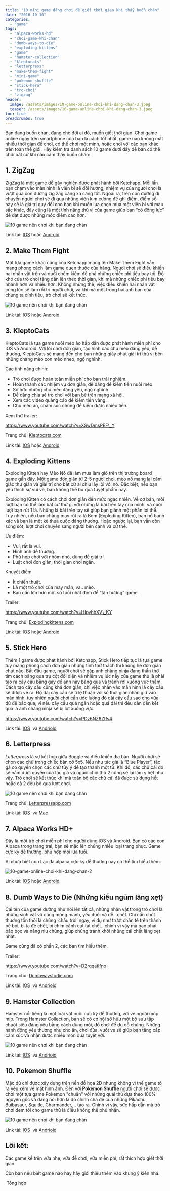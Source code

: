 ```yaml
---
title: "10 mini game đáng chơi để giết thời gian khi thấy buồn chán"
date: "2016-10-10"
categories: 
  - "game"
tags: 
  - "alpaca-works-hd"
  - "choi-game-khi-chan"
  - "dumb-ways-to-die"
  - "exploding-kittens"
  - "game"
  - "hamster-collection"
  - "kleptocats"
  - "letterpress"
  - "make-them-fight"
  - "mini-game"
  - "pokemon-shuffle"
  - "stick-hero"
  - "tro-choi"
  - "zigzag"
header:
  image: /assets/images/10-game-online-choi-khi-dang-chan-3.jpeg
  teaser: /assets/images/10-game-online-choi-khi-dang-chan-3.jpeg
toc: true
breadcrumbs: true
---
```


Bạn đang buồn chán, đang chờ đợi ai đó, muốn giết thời gian. Chơi game online ngay trên smartphone của bạn là cách tốt nhất, game nào không mất nhiều thời gian để chơi, có thể chơi một mình, hoặc chơi với các bạn khác trên toàn thế giới. Hãy kiểm tra danh sách 10 game dưới đây để bạn có thể chơi bất cứ khi nào cảm thấy buồn chán:

## **1. ZigZag**

ZigZag là một game dễ gây nghiện được phát hành bởi Ketchapp. Mỗi lần bạn chạm vào màn hình là viên bi sẽ đổi hướng, nhiệm vụ của người chơi là vượt qua con đường zig zag càng xa càng tốt. Ngoài ra, trên con đường di chuyển người chơi sẽ đi qua những viên kim cương để ghi điểm, điểm số này sẽ là giá trị quy đổi cho bạn khi muốn lựa chọn mua một viên bi với màu sắc khác, đây cũng là một tính năng thú vị của game giúp bạn “có động lực” để đạt được những mốc điểm cao hơn.

![10 game nên chơi khi bạn đang chán](/assets/images/10-game-online-choi-khi-dang-chan-5.jpeg)

Link tải: [IOS](https://itunes.apple.com/us/app/zigzag/id951364656?mt=8) hoặc [Android](https://play.google.com/store/apps/details?id=com.ketchapp.zigzaggame)

## **2\. Make Them Fight**

Một tựa game khác cũng của Ketchapp mang tên Make Them Fight vẫn mang phong cách làm game quen thuộc của hãng. Người chơi sẽ điều khiển hai nhân vật trên và dưới chém kiếm để phá những chiếc phi tiêu bay tới. Độ khó của trò chơi tăng dần lên theo thời gian, khi mà những chiếc phi tiêu bay nhanh hơn và nhiều hơn. Không những thế, việc điều khiển hai nhân vật cùng lúc sẽ làm rối trí người chơi, và khi mà một trong hai anh bạn của chúng ta dính tiêu, trò chơi sẽ kết thúc.

![10 game nên chơi khi bạn đang chán](/assets/images/10-game-online-choi-khi-dang-chan-6.jpeg)

Link tải: [IOS](https://itunes.apple.com/vn/app/top-addicting-make-them-fight/id961328694?l=vi&mt=8) hoặc [Android](https://play.google.com/store/apps/details?id=com.ketchapp.makethemfight&hl=en)

## **3. KleptoCats**

KleptoCats là tựa game nuôi mèo ảo hấp dẫn được phát hành miễn phí cho IOS và Android. Với lối chơi đơn giản, tạo hình các chú mèo đáng yêu, dễ thương, KleptoCats sẽ mang đến cho bạn những giây phút giải trí thú vị bên những chàng mèo con mèo nheo, ngộ nghĩnh.

Các tính năng chính:

- Trò chơi được hoàn toàn miễn phí cho bạn trải nghiệm.
- Hoàn thành các nhiệm vụ đơn giản, dễ dàng để kiếm tiền nuôi mèo.
- Sở hữu những chú mèo đáng yêu, ngộ nghĩnh.
- Dễ dàng chia sẻ trò chơi với bạn bè trên mạng xã hội.
- Xem các video quảng cáo để kiếm tiền vàng.
- Cho mèo ăn, chăm sóc chúng để kiếm được nhiều tiền.

Xem thử trailer:

<https://www.youtube.com/watch?v=XSwDmsPEF\_Y>

Trang chủ: [Kleptocats.com](http://kleptocats.com/)

Link tải: [IOS](https://itunes.apple.com/us/app/kleptocats/id1083229791) hoặc [Android](https://play.google.com/store/apps/details?id=com.appsorama.kleptocats)

## **4\. Exploding Kittens**

Exploding Kitten hay Mèo Nổ đã làm mưa làm gió trên thị trường board game gần đây. Một game đơn giản từ 2-5 người chơi, mèo nổ mang lại cảm giác thư giãn và giải trí cho bất cứ ai chịu lầy lội với nó. Đặc biệt, nếu bạn yêu thích sự vui vẻ, bạn không thể bỏ qua tuyệt phẩm này.

Exploding Kitten có cách chơi đơn giản đến mức ngạc nhiên. Về cơ bản, mỗi lượt bạn có thể làm bất cứ thứ gì với những lá bài trên tay của mình, và cuối lượt bạn rút 1 lá. Những lá bài trên tay sẽ giúp bạn giành một phần lợi thế. Tuy nhiên, nếu bạn chẳng may rút ra lá Bom (Exploding Kitten), bạn nổ banh xác và bạn là một kẻ thua cuộc đáng thương. Hoặc ngược lại, bạn vẫn còn sống sót, lượt chơi chuyển sang người bên cạnh và cứ thế.

Ưu điểm:

- Vui, rất là vui.
- Hình ảnh dễ thương.
- Phù hợp chơi với nhóm nhỏ, dùng để giải trí.
- Luật chơi đơn giản, thời gian chơi ngắn.

Khuyết điểm

- Ít chiến thuật.
- Là một trò chơi của may mắn, và.. mèo.
- Bạn cần lớn hơn một số tuổi nhất định để “tận hưởng” game.

Trailer:

<https://www.youtube.com/watch?v=HIpyhhXV\_KY>

Trang chủ: [Explodingkittens.com](http://www.explodingkittens.com/)

Link tải: [IOS](https://itunes.apple.com/us/app/exploding-kittens-official/id1040227414?ls=1&mt=8) hoặc [Android](https://play.google.com/store/apps/details?id=com.explodingkittens.projectbombsquad)

## **5. Stick Hero**

Thêm 1 game được phát hành bởi Ketchapp, Stick Hero tiếp tục là tựa game tuy mang phong cách đơn giản nhưng tính thử thách thì không hề đơn giản chút nào. Bắt đầu game, người chơi sẽ gặp anh chàng ninja đang thẩn thờ tìm cách băng qua trụ cột đối diện và nhiệm vụ lúc này của game thủ là phải tạo ra cây cầu bằng gậy để anh này băng qua và tránh rơi xuống vực thẳm. Cách tạo cây cầu cũng khá đơn giản, chỉ việc nhấn vào màn hình là cây cầu sẽ được vẽ ra. Độ dài cây cầu sẽ tỉ lệ thuận với số thời gian nhấn giữ vào màn hình, tuy nhiên người chơi cần ước lượng độ dài cây cầu sao cho vừa đủ để bắc qua, vì nếu cây cầu quá ngắn hoặc quá dài thì đều dẫn đến kết quả là anh chàng ninja sẽ bị lọt xuống vực.

<https://www.youtube.com/watch?v=PDz6NZ6ZRs4>

Link tải: [IOS](https://itunes.apple.com/us/app/stick-hero/id918338898?mt=8)  và [Andrioid](https://play.google.com/store/apps/details?id=com.ketchapp.stickhero&hl=vi)

## **6. Letterpress**

_Letterpress_ là sự kết hợp giữa Boggle và điều khiển địa bàn. Người chơi sẽ chọn các chữ trong chiếc bàn cỡ 5x5. Nếu như tác giả là “Blue Player”, tác gả có quyền chọn các chữ tùy ý để tạo thành một từ. Khi đó, các chữ cái đó sẽ nằm dưới quyền của tác giả và người chơi thứ 2 cũng sẽ lại làm y hệt như vậy. Trò chơi sẽ kết thúc khi mà toàn bộ các chữ cái đã được sử dụng hết hoặc cả 2 đều bỏ qua lượt chơi.

![10 game nên chơi khi bạn đang chán](/assets/images/10-game-online-choi-khi-dang-chan.jpeg)

Trang chủ: [Letterpressapp.com](http://www.letterpressapp.com/)

Link tải: [IOS](https://itunes.apple.com/app/apple-store/id526619424?pt=61190800&ct=letterpressapp.com-LP&mt=8)  và [Mac](https://itunes.apple.com/us/app/letterpress-word-game/id1070543522?mt=12)

## **7. Alpaca Works HD+**

Đây là một trò chơi miễn phí cho người dùng iOS và Android. Bạn có các con Alpaca trong trang trại, bạn sẽ mặc lên chúng nhiều loại trang phục. Game cực kỳ dễ thương, phù hợp mọi lứa tuổi.

Ai chưa biết con Lạc đà alpaca cực kỳ dễ thương này có thể tìm hiểu thêm.

![10-game-online-choi-khi-dang-chan-2](/assets/images/10-game-online-choi-khi-dang-chan-2.jpeg)

Link tải: [IOS](https://itunes.apple.com/us/app/alpaca-world-hd+/id588682669?mt=8) hoặc [Android](https://play.google.com/store/apps/details?id=com.workpoint.dist2.alpaca&hl=vi)

## **8. Dumb Ways to Die (Những kiểu ngủm lãng xẹt)**

Cái tên của game dường như nói lên tất cả, những nhân vật trong trò chơi là những sinh vật vô cùng mỏng manh, yếu đuối và dễ…chết. Chỉ cần chút thương tổn thôi là chúng ‘chầu trời’ ngay, ví dụ như trượt chân té trên thành bể bơi, bị tạ đè chết, bị chim cánh cụt tát chết…chính vì vậy mà bạn phải bảo bọc và nâng niu chúng, giúp chúng tránh khỏi những cái chết lãng xẹt nhất.

Game cũng đã có phần 2, các bạn tìm hiểu thêm.

Trailer:

<https://www.youtube.com/watch?v=D2rqqatIfno>

Trang chủ: [Dumbwaystodie.com](http://www.dumbwaystodie.com/)

Link tải: [IOS](https://search.itunes.apple.com/WebObjects/MZContentLink.woa/wa/link?mt=8&path=apps%2fdumbwaystodie2thegames)  và [Andrioid](https://play.google.com/store/apps/details?id=air.au.com.metro.DumbWaysToDie2)

## **9\. Hamster Collection**

Hamster nổi tiếng là một loài vật nuôi cực kỳ dễ thương, với vẻ ngoài múp míp. Trong Hamster Collection, bạn sẽ có cơ hội sở hữu một bộ sưu tập chuột siêu đáng yêu bằng cách dùng mồi, đồ chơi để dụ dỗ chúng. Những hành động yêu thương như cho ăn, chơi đùa, vuốt ve sẽ giúp bạn tăng cấp cảm xúc và nhận được nhiều món quà tuyệt vời.

![10 game nên chơi khi bạn đang chán](/assets/images/10-game-online-choi-khi-dang-chan-3.jpeg)

Link tải: [IOS](https://itunes.apple.com/us/app/hamster-collection-freebasic/id1047430471?mt=8&ign-mpt=uo%3D4)  và [Andrioid](https://play.google.com/store/apps/details?id=jp.co.ciagram.collecthamster)

## **10. Pokemon Shuffle**

Mặc dù chỉ được xây dựng trên nền đồ họa 2D nhưng không vì thế game tỏ ra yếu kém về mặt hình ảnh. Đến với **Pokemon Shuffle** người chơi sẽ được chơi một tựa game Pokemon "chuẩn" với những quái thú dựa theo 100% nguyên gốc và đáng nói hơn là do chính cha đẻ của những Pikachu, Buibasaur, Squitle, Charmander,... tạo ra. Chính vì vậy, sức hấp dẫn mà trò chơi đem tới cho game thủ là điều không thể phủ nhận.

![10 game nên chơi khi bạn đang chán](/assets/images/10-game-online-choi-khi-dang-chan-4.jpeg)

Link tải: [IOS](https://itunes.apple.com/us/app/pokemon-shuffle-mobile/id1014919815?mt=8)  và [Andrioid](https://play.google.com/store/apps/details?id=jp.pokemon.poketoru&hl=vi)

## **Lời kết:**

Các game kể trên vừa nhẹ, vừa đễ chơi, vừa miễn phí, rất thích hợp giết thời gian.

Còn bạn nếu biết game nào hay hãy giới thiệu thêm vào khung ý kiến nhá.

 Tổng hợp
